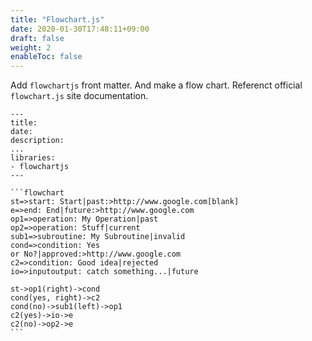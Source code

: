 ```yaml
---
title: "Flowchart.js"
date: 2020-01-30T17:48:11+09:00
draft: false
weight: 2
enableToc: false
---
```


Add `flowchartjs` front matter. And make a flow chart. Referenct official `flowchart.js` site documentation.

`````
---
title:
date:
description:
...
libraries:
- flowchartjs
---

```flowchart
st=>start: Start|past:>http://www.google.com[blank]
e=>end: End|future:>http://www.google.com
op1=>operation: My Operation|past
op2=>operation: Stuff|current
sub1=>subroutine: My Subroutine|invalid
cond=>condition: Yes
or No?|approved:>http://www.google.com
c2=>condition: Good idea|rejected
io=>inputoutput: catch something...|future

st->op1(right)->cond
cond(yes, right)->c2
cond(no)->sub1(left)->op1
c2(yes)->io->e
c2(no)->op2->e
```
`````